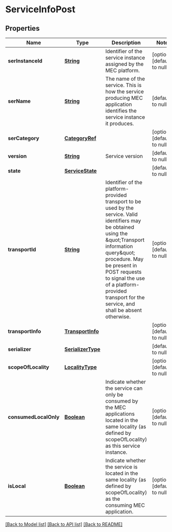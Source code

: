 # ServiceInfoPost
## Properties

Name | Type | Description | Notes
------------ | ------------- | ------------- | -------------
**serInstanceId** | [**String**](string.md) | Identifier of the service instance assigned by the MEC platform. | [optional] [default to null]
**serName** | [**String**](string.md) | The name of the service. This is how the service producing MEC application identifies the service instance it produces. | [default to null]
**serCategory** | [**CategoryRef**](CategoryRef.md) |  | [optional] [default to null]
**version** | [**String**](string.md) | Service version | [default to null]
**state** | [**ServiceState**](ServiceState.md) |  | [default to null]
**transportId** | [**String**](string.md) | Identifier of the platform-provided transport to be used by the service. Valid identifiers may be obtained using the \&quot;Transport information query\&quot; procedure. May be present in POST requests to signal the use of a platform-provided transport for the service, and shall be absent otherwise. | [optional] [default to null]
**transportInfo** | [**TransportInfo**](TransportInfo.md) |  | [optional] [default to null]
**serializer** | [**SerializerType**](SerializerType.md) |  | [default to null]
**scopeOfLocality** | [**LocalityType**](LocalityType.md) |  | [optional] [default to null]
**consumedLocalOnly** | [**Boolean**](boolean.md) | Indicate whether the service can only be consumed by the MEC applications located in the same locality (as defined by scopeOfLocality) as this  service instance. | [optional] [default to null]
**isLocal** | [**Boolean**](boolean.md) | Indicate whether the service is located in the same locality (as defined by scopeOfLocality) as the consuming MEC application. | [optional] [default to null]

[[Back to Model list]](../README.md#documentation-for-models) [[Back to API list]](../README.md#documentation-for-api-endpoints) [[Back to README]](../README.md)

